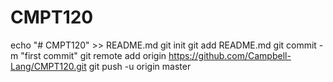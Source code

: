 # CMPT120
echo "# CMPT120" >> README.md
git init
git add README.md
git commit -m "first commit"
git remote add origin https://github.com/Campbell-Lang/CMPT120.git
git push -u origin master
